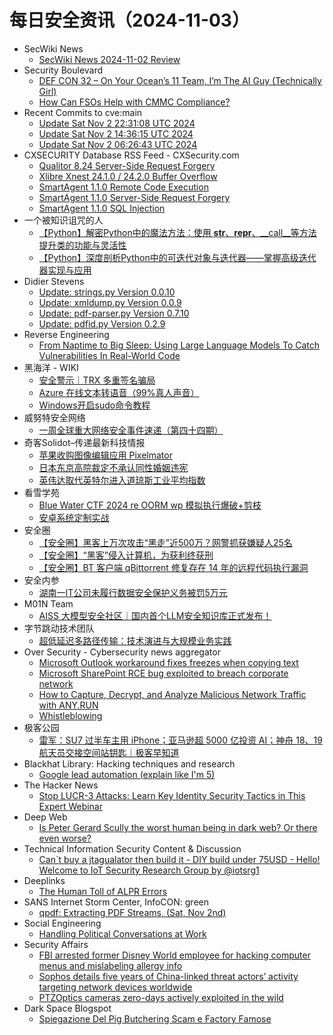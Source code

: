 # 每日安全资讯（2024-11-03）

- SecWiki News
  - [SecWiki News 2024-11-02 Review](http://www.sec-wiki.com/?2024-11-02)
- Security Boulevard
  - [DEF CON 32 – On Your Ocean’s 11 Team, I’m The AI Guy (Technically Girl)](https://securityboulevard.com/2024/11/def-con-32-on-your-oceans-11-team-im-the-ai-guy-technically-girl/)
  - [How Can FSOs Help with CMMC Compliance?](https://securityboulevard.com/2024/11/how-can-fsos-help-with-cmmc-compliance/)
- Recent Commits to cve:main
  - [Update Sat Nov  2 22:31:08 UTC 2024](https://github.com/trickest/cve/commit/63383753378c0ec0c62af11216f235d013a3f0a0)
  - [Update Sat Nov  2 14:36:15 UTC 2024](https://github.com/trickest/cve/commit/b32d0522cff9a842932397190de8e4eddf7067ac)
  - [Update Sat Nov  2 06:26:43 UTC 2024](https://github.com/trickest/cve/commit/83c528e83dec32205ef35b074dfe9c9ae0fbd9a0)
- CXSECURITY Database RSS Feed - CXSecurity.com
  - [Qualitor 8.24 Server-Side Request Forgery](https://cxsecurity.com/issue/WLB-2024110005)
  - [Xlibre Xnest 24.1.0 / 24.2.0 Buffer Overflow](https://cxsecurity.com/issue/WLB-2024110004)
  - [SmartAgent 1.1.0 Remote Code Execution](https://cxsecurity.com/issue/WLB-2024110003)
  - [SmartAgent 1.1.0 Server-Side Request Forgery](https://cxsecurity.com/issue/WLB-2024110002)
  - [SmartAgent 1.1.0 SQL Injection](https://cxsecurity.com/issue/WLB-2024110001)
- 一个被知识诅咒的人
  - [【Python】解密Python中的魔法方法：使用 __str__、__repr__、__call__等方法提升类的功能与灵活性](https://blog.csdn.net/nokiaguy/article/details/143449218)
  - [【Python】深度剖析Python中的可迭代对象与迭代器——掌握高级迭代器实现与应用](https://blog.csdn.net/nokiaguy/article/details/143449186)
- Didier Stevens
  - [Update: strings.py Version 0.0.10](https://blog.didierstevens.com/2024/11/02/update-strings-py-version-0-0-10/)
  - [Update: xmldump.py Version 0.0.9](https://blog.didierstevens.com/2024/11/02/update-xmldump-py-version-0-0-9/)
  - [Update: pdf-parser.py Version 0.7.10](https://blog.didierstevens.com/2024/11/02/update-pdf-parser-py-version-0-7-10/)
  - [Update: pdfid.py Version 0.2.9](https://blog.didierstevens.com/2024/11/02/update-pdfid-py-version-0-2-9/)
- Reverse Engineering
  - [From Naptime to Big Sleep: Using Large Language Models To Catch Vulnerabilities In Real-World Code](https://www.reddit.com/r/ReverseEngineering/comments/1ghl3r5/from_naptime_to_big_sleep_using_large_language/)
- 黑海洋 - WIKI
  - [安全警示｜TRX 多重签名骗局](https://blog.upx8.com/4378)
  - [Azure 在线文本转语音（99%真人声音）](https://blog.upx8.com/4377)
  - [Windows开启sudo命令教程](https://blog.upx8.com/4376)
- 威努特安全网络
  - [一周全球重大网络安全事件速递（第四十四期）](https://mp.weixin.qq.com/s?__biz=MzAwNTgyODU3NQ==&mid=2651128237&idx=1&sn=630ad262b545cd01909604988fadc5e2&chksm=80e71b1db790920b71026e2e356c5a7dc19c40be2474a5d7a994b3dfd02f6a9170581f61a60d&scene=58&subscene=0#rd)
- 奇客Solidot–传递最新科技情报
  - [苹果收购图像编辑应用 Pixelmator](https://www.solidot.org/story?sid=79664)
  - [日本东京高院裁定不承认同性婚姻违宪](https://www.solidot.org/story?sid=79663)
  - [英伟达取代英特尔进入道琼斯工业平均指数](https://www.solidot.org/story?sid=79662)
- 看雪学苑
  - [Blue Water CTF 2024 re OORM wp 模拟执行爆破+剪枝](https://mp.weixin.qq.com/s?__biz=MjM5NTc2MDYxMw==&mid=2458580027&idx=1&sn=3a019b5ef2ad366a5aa8003889756c90&chksm=b18dc4b186fa4da77db1f7c4d3b6155282bead7f8fd480cffbcdf1f9903594f2d13c022b0948&scene=58&subscene=0#rd)
  - [安卓系统定制实战](https://mp.weixin.qq.com/s?__biz=MjM5NTc2MDYxMw==&mid=2458580027&idx=2&sn=bf0182b7d68cf3b10df22c9d5ae83f23&chksm=b18dc4b186fa4da73f0f90f4592539dcf156029db58ac90d4aa8641384a94ce893fe294b0642&scene=58&subscene=0#rd)
- 安全圈
  - [【安全圈】黑客上万次攻击“黑走”近500万？网警抓获嫌疑人25名](https://mp.weixin.qq.com/s?__biz=MzIzMzE4NDU1OQ==&mid=2652065679&idx=1&sn=e5b6c97ca17af010a00f88633c234710&chksm=f36e63cfc419ead94b5925cca1658e4ad3e4ad44859681d03bc8b452b13b711e422d1c0d5b07&scene=58&subscene=0#rd)
  - [【安全圈】“黑客”侵入计算机，为获利终获刑](https://mp.weixin.qq.com/s?__biz=MzIzMzE4NDU1OQ==&mid=2652065679&idx=2&sn=3863052a5c2d4355e14c391bbf071479&chksm=f36e63cfc419ead9cb26e390afe7fcc07ad332cacda06e703ed304d7baeb56d7f9de6623a0ed&scene=58&subscene=0#rd)
  - [【安全圈】BT 客户端 qBittorrent 修复存在 14 年的远程代码执行漏洞](https://mp.weixin.qq.com/s?__biz=MzIzMzE4NDU1OQ==&mid=2652065679&idx=3&sn=837c6f8a05d0deea042a4571a86897f5&chksm=f36e63cfc419ead9175f76caac71a824f76895371f4158517fdb542330ffeab1b09ddf1652de&scene=58&subscene=0#rd)
- 安全内参
  - [湖南一IT公司未履行数据安全保护义务被罚5万元](https://mp.weixin.qq.com/s?__biz=MzI4NDY2MDMwMw==&mid=2247512969&idx=1&sn=a4aa96af2773dbb259c4f2276a23aff8&chksm=ebfaf4a9dc8d7dbf71da37d1994ae7d8cf3f53df9b50816d67f796362e4054c120094929f20f&scene=58&subscene=0#rd)
- M01N Team
  - [AISS 大模型安全社区｜国内首个LLM安全知识库正式发布！](https://mp.weixin.qq.com/s?__biz=MzkyMTI0NjA3OA==&mid=2247493854&idx=1&sn=302d3dc2a9034f600d63ffda240ea5af&chksm=c18428cff6f3a1d9d5e8ddc17c6c0e6e11672d8981faaf4a2c12096bc8939a0f58b1bd79758d&scene=58&subscene=0#rd)
- 字节跳动技术团队
  - [超低延迟多路径传输：技术演进与大规模业务实践](https://mp.weixin.qq.com/s?__biz=MzI1MzYzMjE0MQ==&mid=2247511068&idx=1&sn=c63c49fceb4ab7cab1429b1510eece12&chksm=e9d367fedea4eee8479e8c0ae9ef42ff929c3be1af7a38f545b31bbcf8587eae7885cd96b6c0&scene=58&subscene=0#rd)
- Over Security - Cybersecurity news aggregator
  - [Microsoft Outlook workaround fixes freezes when copying text](https://www.bleepingcomputer.com/news/microsoft/microsoft-outlook-workaround-fixes-freezes-when-copying-text/)
  - [Microsoft SharePoint RCE bug exploited to breach corporate network](https://www.bleepingcomputer.com/news/security/microsoft-sharepoint-rce-bug-exploited-to-breach-corporate-network/)
  - [How to Capture, Decrypt, and Analyze Malicious Network Traffic with ANY.RUN](https://any.run/cybersecurity-blog/how-to-analyze-malicious-network-traffic/)
  - [Whistleblowing](https://3993512.fs1.hubspotusercontent-na1.net/hubfs/3993512/CLEAFY/Downloadable%20Resources/Legal%20Documentation/Whistleblowing%20Policy/Privacy%20notice%20on%20whistleblowing%20(EN).docx.pdf)
- 极客公园
  - [雷军：SU7 过半车主用 iPhone；亚马逊超 5000 亿投资 AI；神舟 18、19 航天员交接空间站钥匙｜极客早知道](https://mp.weixin.qq.com/s?__biz=MTMwNDMwODQ0MQ==&mid=2653061622&idx=1&sn=69c51567b146f9cfdbad6bbcd37f0ba8&chksm=7e57fc40492075562619a8d9ebb1eda3b0c5c8b067717d6eaf239eb218a61ae2864521086af6&scene=58&subscene=0#rd)
- Blackhat Library: Hacking techniques and research
  - [Google lead automation (explain like I'm 5)](https://www.reddit.com/r/blackhat/comments/1ghuexw/google_lead_automation_explain_like_im_5/)
- The Hacker News
  - [Stop LUCR-3 Attacks: Learn Key Identity Security Tactics in This Expert Webinar](https://thehackernews.com/2024/11/stop-lucr-3-attacks-learn-key-identity.html)
- Deep Web
  - [Is Peter Gerard Scully the worst human being in dark web? Or there even worse?](https://www.reddit.com/r/deepweb/comments/1ghvyxk/is_peter_gerard_scully_the_worst_human_being_in/)
- Technical Information Security Content & Discussion
  - [Can`t buy a jtagualator then build it - DIY build under 75USD - Hello! Welcome to IoT Security Research Group by @iotsrg1](https://www.reddit.com/r/netsec/comments/1ghv1wi/cant_buy_a_jtagualator_then_build_it_diy_build/)
- Deeplinks
  - [The Human Toll of ALPR Errors](https://www.eff.org/deeplinks/2024/11/human-toll-alpr-errors)
- SANS Internet Storm Center, InfoCON: green
  - [qpdf: Extracting PDF Streams, (Sat, Nov 2nd)](https://isc.sans.edu/diary/rss/31406)
- Social Engineering
  - [Handling Political Conversations at Work](https://www.reddit.com/r/SocialEngineering/comments/1gi8q0t/handling_political_conversations_at_work/)
- Security Affairs
  - [FBI arrested former Disney World employee for hacking computer menus and mislabeling allergy info](https://securityaffairs.com/170489/cyber-crime/former-disney-world-employee-arrested.html)
  - [Sophos details five years of China-linked threat actors’ activity targeting network devices worldwide](https://securityaffairs.com/170469/apt/china-linked-threat-actors-activity-targeting-network-devices-worldwide.html)
  - [PTZOptics cameras zero-days actively exploited in the wild](https://securityaffairs.com/170456/hacking/ptzoptics-cameras-flaws-exploited.html)
- Dark Space Blogspot
  - [Spiegazione Del Pig Butchering Scam e Factory Famose](http://darkwhite666.blogspot.com/2024/11/spiegazione-del-pig-butchering-scam-e.html)
